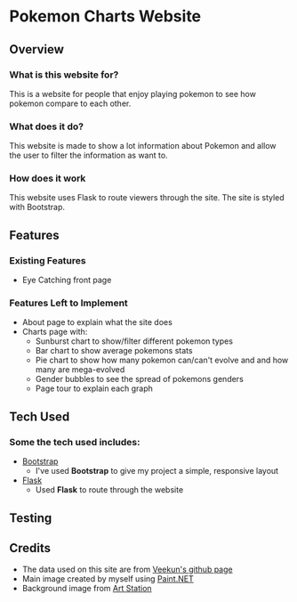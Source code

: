 # Pokemon Charts Website
 
## Overview
 
### What is this website for?
 
This is a website for people that enjoy playing pokemon to see how pokemon compare to each other.
 
### What does it do?
 
This website is made to show a lot information about Pokemon and allow the user to filter the information as want to.
 
### How does it work
 
This website uses Flask to route viewers through the site. The site is styled with Bootstrap.

## Features
 
### Existing Features
- Eye Catching front page

### Features Left to Implement
- About page to explain what the site does
- Charts page with:
	- Sunburst chart to show/filter different pokemon types
	- Bar chart to show average pokemons stats
	- Pie chart to show how many pokemon can/can't evolve and and how many are mega-evolved
	- Gender bubbles to see the spread of pokemons genders
	- Page tour to explain each graph

## Tech Used
### Some the tech used includes:
- [Bootstrap](http://getbootstrap.com/)
    - I've used **Bootstrap** to give my project a simple, responsive layout
- [Flask](http://flask.pocoo.org)
    - Used **Flask** to route through the website

## Testing


## Credits

- The data used on this site are from [Veekun's github page](https://github.com/veekun/pokedex/tree/master/pokedex/data/csv)
- Main image created by myself using [Paint.NET](https://www.getpaint.net/index.html)
- Background image from [Art Station](https://www.artstation.com/artwork/W6xeG)